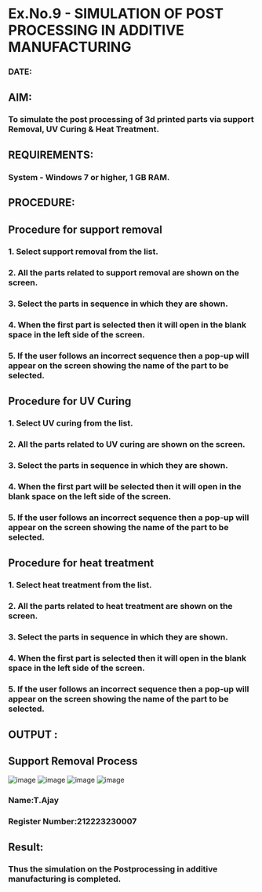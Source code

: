 # Ex.No.9 - SIMULATION OF POST PROCESSING IN ADDITIVE MANUFACTURING

### DATE: 

## AIM: 
### To simulate the post processing of 3d printed parts via support Removal, UV Curing & Heat Treatment.

## REQUIREMENTS:
### System - Windows 7 or higher, 1 GB RAM.

## PROCEDURE:

## Procedure for support removal
### 1.	Select support removal from the list.
### 2.	All the parts related to support removal are shown on the screen.
### 3.	Select the parts in sequence in which they are shown.
### 4.	When the first part is selected then it will open in the blank space in the left side of the screen.
### 5.	If the user follows an incorrect sequence then a pop-up will appear on the screen showing the name of the part to be selected.

## Procedure for UV Curing
### 1.	Select UV curing from the list.
### 2.	All the parts related to UV curing are shown on the screen.
### 3.	Select the parts in sequence in which they are shown.
### 4.	When the first part will be selected then it will open in the blank space on the left side of the screen.
### 5.	If the user follows an incorrect sequence then a pop-up will appear on the screen showing the name of the part to be selected.

## Procedure for heat treatment
### 1.	Select heat treatment from the list.
### 2.	All the parts related to heat treatment are shown on the screen.
### 3.	Select the parts in sequence in which they are shown.
### 4.	When the first part is selected then it will open in the blank space in the left side of the screen.
### 5.	If the user follows an incorrect sequence then a pop-up will appear on the screen showing the name of the part to be selected.

## OUTPUT :

## Support Removal Process
![image](https://github.com/Gchethankumar/Ex.No.9---SIMULATION-OF-POST--PROCESSING-IN-ADDITIVE-MANUFACTURING/assets/118348224/bee97834-fdb1-4863-ab16-a2622ba01307)
![image](https://github.com/Gchethankumar/Ex.No.9---SIMULATION-OF-POST--PROCESSING-IN-ADDITIVE-MANUFACTURING/assets/118348224/d85d369f-df81-4513-89f7-f350a9f0fd27)
![image](https://github.com/Gchethankumar/Ex.No.9---SIMULATION-OF-POST--PROCESSING-IN-ADDITIVE-MANUFACTURING/assets/118348224/2b965631-884e-494e-8902-49bebf91b50e)
![image](https://github.com/Gchethankumar/Ex.No.9---SIMULATION-OF-POST--PROCESSING-IN-ADDITIVE-MANUFACTURING/assets/118348224/266eb509-2c58-41f4-839b-e56fedff517c)




### Name:T.Ajay
### Register Number:212223230007

## Result: 
### Thus the simulation on the Postprocessing in additive manufacturing is completed.
